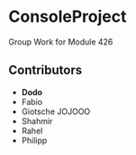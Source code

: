 # ConsoleProject
Group Work for Module 426

## Contributors
- **Dodo**
- Fabio
- Giotsche JOJOOO
- Shahmir
- Rahel
- Philipp
